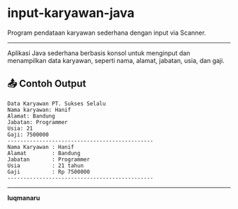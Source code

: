 # input-karyawan-java
Program pendataan karyawan sederhana dengan input via Scanner.

---

Aplikasi Java sederhana berbasis konsol untuk menginput dan menampilkan data karyawan, seperti nama, alamat, jabatan, usia, dan gaji.

## 📤 Contoh Output

```
Data Karyawan PT. Sukses Selalu
Nama karyawan: Hanif
Alamat: Bandung
Jabatan: Programmer
Usia: 21
Gaji: 7500000
----------------------------------------------
Nama Karyawan : Hanif
Alamat        : Bandung
Jabatan       : Programmer
Usia          : 21 tahun
Gaji          : Rp 7500000
----------------------------------------------
```

---

**luqmanaru**  
